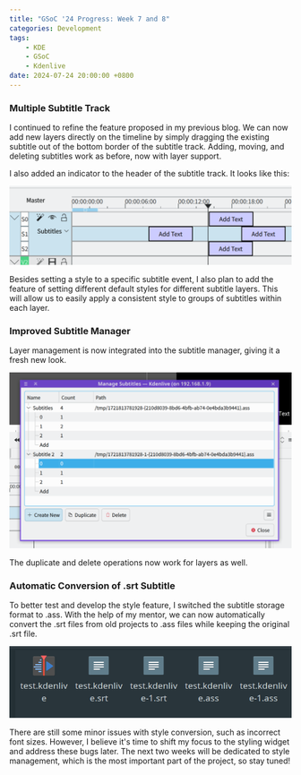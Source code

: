 ```yaml
---
title: "GSoC '24 Progress: Week 7 and 8"
categories: Development
tags:
    - KDE
    - GSoC
    - Kdenlive
date: 2024-07-24 20:00:00 +0800
---
```


### Multiple Subtitle Track

I continued to refine the feature proposed in my previous blog. We can now add new layers directly on the timeline by simply dragging the existing subtitle out of the bottom border of the subtitle track. Adding, moving, and deleting subtitles work as before, now with layer support.

I also added an indicator to the header of the subtitle track. It looks like this:

![](https://github.com/seri037/blog/blob/main/static/img/layer_indicator.png?raw=true)

Besides setting a style to a specific subtitle event, I also plan to add the feature of setting different default styles for different subtitle layers. This will allow us to easily apply a consistent style to groups of subtitles within each layer.

### Improved Subtitle Manager

Layer management is now integrated into the subtitle manager, giving it a fresh new look.

![](https://github.com/seri037/blog/blob/main/static/img/subtitle_manager.png?raw=true)

The duplicate and delete operations now work for layers as well.

### Automatic Conversion of .srt Subtitle

To better test and develop the style feature, I switched the subtitle storage format to .ass. With the help of my mentor, we can now automatically convert the .srt files from old projects to .ass files while keeping the original .srt file.

![](https://github.com/seri037/blog/blob/main/static/img/subtitle_conversion.png?raw=true)

There are still some minor issues with style conversion, such as incorrect font sizes. However, I believe it's time to shift my focus to the styling widget and address these bugs later. The next two weeks will be dedicated to style management, which is the most important part of the project, so stay tuned!